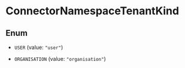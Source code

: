 

# ConnectorNamespaceTenantKind

## Enum


* `USER` (value: `"user"`)

* `ORGANISATION` (value: `"organisation"`)



